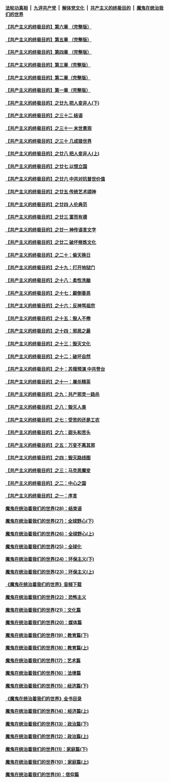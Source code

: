 ####  [法轮功真相](../../../../basic/blob/master/README.md?t=04060931) &nbsp;|&nbsp; [九评共产党](../../../../9ping.md/blob/master/README.md?t=04060931) &nbsp;|&nbsp; [解体党文化](../../../../jtdwh.md/blob/master/README.md?t=04060931)  &nbsp;|&nbsp; [共产主义的终极目的](../../../../gczydzjmd.md/blob/master/README.md?t=04060931) &nbsp;|&nbsp; [魔鬼在统治我们的世界](../../../../mgztzwmdsj.md/blob/master/README.md?t=04060931) 

#### [【共产主义的终极目的】第六章 （完整版）](../pages/nsc422/n11428913.md?t=04060931) 

#### [【共产主义的终极目的】第五章 （完整版）](../pages/nsc422/n11428912.md?t=04060931) 

#### [【共产主义的终极目的】第四章 （完整版）](../pages/nsc422/n11428907.md?t=04060931) 

#### [【共产主义的终极目的】第三章（完整版）](../pages/nsc422/n11428848.md?t=04060931) 

#### [【共产主义的终极目的】第二章（完整版）](../pages/nsc422/n11428831.md?t=04060931) 

#### [【共产主义的终极目的】第一章（完整版）](../pages/nsc422/n11417651.md?t=04060931) 

#### [【共产主义的终极目的】之廿九 把人变非人(下)](../pages/nsc422/n11344140.md?t=04060931) 

#### [【共产主义的终极目的】之三十二 结语](../pages/nsc422/n11360535.md?t=04060931) 

#### [【共产主义的终极目的】之三十一 末世景观](../pages/nsc422/n11351129.md?t=04060931) 

#### [【共产主义的终极目的】之三十 几成狼世界](../pages/nsc422/n11348280.md?t=04060931) 

#### [【共产主义的终极目的】之廿八 把人变非人(上)](../pages/nsc422/n11340492.md?t=04060931) 

#### [【共产主义的终极目的】之廿七 以恨立国](../pages/nsc422/n11336944.md?t=04060931) 

#### [【共产主义的终极目的】之廿六 中共对抗普世价值](../pages/nsc422/n11324785.md?t=04060931) 

#### [【共产主义的终极目的】之廿五 传统艺术颂神](../pages/nsc422/n11296396.md?t=04060931) 

#### [【共产主义的终极目的】之廿四 人伦典范](../pages/nsc422/n11296397.md?t=04060931) 

#### [【共产主义的终极目的】之廿三 富而有德](../pages/nsc422/n11283598.md?t=04060931) 

#### [【共产主义的终极目的】之廿一 神传语言文字](../pages/nsc422/n11263265.md?t=04060931) 

#### [【共产主义的终极目的】之廿二 破坏修炼文化](../pages/nsc422/n11245728.md?t=04060931) 

#### [【共产主义的终极目的】之二十：偷天换日](../pages/nsc422/n11238846.md?t=04060931) 

#### [【共产主义的终极目的】之十九：打开地狱门](../pages/nsc422/n11206376.md?t=04060931) 

#### [【共产主义的终极目的】之十八：柔性洗脑](../pages/nsc422/n11199994.md?t=04060931) 

#### [【共产主义的终极目的】之十七：颠倒善恶](../pages/nsc422/n11179782.md?t=04060931) 

#### [【共产主义的终极目的】之十六：反神骂祖宗](../pages/nsc422/n11166798.md?t=04060931) 

#### [【共产主义的终极目的】之十五：毁人不倦](../pages/nsc422/n11166792.md?t=04060931) 

#### [【共产主义的终极目的】之十四：邪恶之最](../pages/nsc422/n11150249.md?t=04060931) 

#### [【共产主义的终极目的】之十三：毁灭文化](../pages/nsc422/n11135227.md?t=04060931) 

#### [【共产主义的终极目的】之十二：破坏自然](../pages/nsc422/n11135214.md?t=04060931) 

#### [【共产主义的终极目的】之十：苏俄预演 中共登台](../pages/nsc422/n11118424.md?t=04060931) 

#### [【共产主义的终极目的】之十一：屠杀精英](../pages/nsc422/n11118442.md?t=04060931) 

#### [【共产主义的终极目的】之九：共产邪灵一路杀](../pages/nsc422/n11114139.md?t=04060931) 

#### [【共产主义的终极目的】之八：毁灭人类](../pages/nsc422/n11108503.md?t=04060931) 

#### [【共产主义的终极目的】之七：受苦的还是工农](../pages/nsc422/n11101809.md?t=04060931) 

#### [【共产主义的终极目的】之六：甜头和苦头](../pages/nsc422/n11096971.md?t=04060931) 

#### [【共产主义的终极目的】之五：万变不离其邪](../pages/nsc422/n11091285.md?t=04060931) 

#### [【共产主义的终极目的】之四：毁灭路线图](../pages/nsc422/n11086284.md?t=04060931) 

#### [【共产主义的终极目的】之三：马克思魔变](../pages/nsc422/n11061941.md?t=04060931) 

#### [【共产主义的终极目的】之二：中心之国](../pages/nsc422/n11047728.md?t=04060931) 

#### [【共产主义的终极目的】之一：序言](../pages/nsc422/n11086077.md?t=04060931) 

#### [魔鬼在统治着我们的世界(28)：结束语](../pages/nsc422/n10936246.md?t=04060931) 

#### [魔鬼在统治着我们的世界(27)：全球野心(下)](../pages/nsc422/n10928319.md?t=04060931) 

#### [魔鬼在统治着我们的世界(26)：全球野心(上)](../pages/nsc422/n10900318.md?t=04060931) 

#### [魔鬼在统治着我们的世界(25)：全球化](../pages/nsc422/n10788205.md?t=04060931) 

#### [魔鬼在统治着我们的世界(24)：环保主义(下)](../pages/nsc422/n10695307.md?t=04060931) 

#### [魔鬼在统治着我们的世界(23)：环保主义(上)](../pages/nsc422/n10688613.md?t=04060931) 

#### [《魔鬼在统治着我们的世界》音频下载](../pages/nsc422/n10635553.md?t=04060931) 

#### [魔鬼在统治着我们的世界(22)：恐怖主义](../pages/nsc422/n10614727.md?t=04060931) 

#### [魔鬼在统治着我们的世界(21)：文化篇](../pages/nsc422/n10597706.md?t=04060931) 

#### [魔鬼在统治着我们的世界(20)：媒体篇](../pages/nsc422/n10586579.md?t=04060931) 

#### [魔鬼在统治着我们的世界(19)：教育篇(下)](../pages/nsc422/n10564808.md?t=04060931) 

#### [魔鬼在统治着我们的世界(18)：教育篇(上)](../pages/nsc422/n10526970.md?t=04060931) 

#### [魔鬼在统治着我们的世界(17)：艺术篇](../pages/nsc422/n10499093.md?t=04060931) 

#### [魔鬼在统治着我们的世界(16)：法律篇](../pages/nsc422/n10485969.md?t=04060931) 

#### [魔鬼在统治着我们的世界(15)：经济篇(下)](../pages/nsc422/n10469975.md?t=04060931) 

#### [《魔鬼在统治着我们的世界》全书目录](../pages/nsc422/n10464261.md?t=04060931) 

#### [魔鬼在统治着我们的世界(14)：经济篇(上)](../pages/nsc422/n10457370.md?t=04060931) 

#### [魔鬼在统治着我们的世界(13)：政治篇(下)](../pages/nsc422/n10448270.md?t=04060931) 

#### [魔鬼在统治着我们的世界(12)：政治篇(上)](../pages/nsc422/n10444576.md?t=04060931) 

#### [魔鬼在统治着我们的世界(11)：家庭篇(下)](../pages/nsc422/n10440961.md?t=04060931) 

#### [魔鬼在统治着我们的世界(10)：家庭篇(上)](../pages/nsc422/n10435448.md?t=04060931) 

#### [魔鬼在统治着我们的世界(9)：信仰篇](../pages/nsc422/n10432159.md?t=04060931) 

